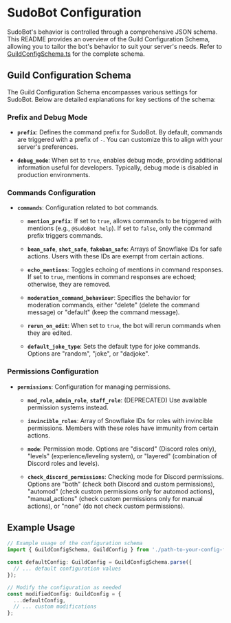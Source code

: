 # SudoBot Configuration

SudoBot's behavior is controlled through a comprehensive JSON schema. This README provides an overview of the Guild Configuration Schema, allowing you to tailor the bot's behavior to suit your server's needs. Refer to [GuildConfigSchema.ts](GuildConfigSchema.ts) for the complete schema.

## Guild Configuration Schema

The Guild Configuration Schema encompasses various settings for SudoBot. Below are detailed explanations for key sections of the schema:

### Prefix and Debug Mode

- **`prefix`**: Defines the command prefix for SudoBot. By default, commands are triggered with a prefix of `-`. You can customize this to align with your server's preferences.

- **`debug_mode`**: When set to `true`, enables debug mode, providing additional information useful for developers. Typically, debug mode is disabled in production environments.

### Commands Configuration

- **`commands`**: Configuration related to bot commands.

  - **`mention_prefix`**: If set to `true`, allows commands to be triggered with mentions (e.g., `@SudoBot help`). If set to `false`, only the command prefix triggers commands.

  - **`bean_safe`**, **`shot_safe`**, **`fakeban_safe`**: Arrays of Snowflake IDs for safe actions. Users with these IDs are exempt from certain actions.

  - **`echo_mentions`**: Toggles echoing of mentions in command responses. If set to `true`, mentions in command responses are echoed; otherwise, they are removed.

  - **`moderation_command_behaviour`**: Specifies the behavior for moderation commands, either "delete" (delete the command message) or "default" (keep the command message).

  - **`rerun_on_edit`**: When set to `true`, the bot will rerun commands when they are edited.

  - **`default_joke_type`**: Sets the default type for joke commands. Options are "random", "joke", or "dadjoke".

### Permissions Configuration

- **`permissions`**: Configuration for managing permissions.

  - **`mod_role`**, **`admin_role`**, **`staff_role`**: (DEPRECATED) Use available permission systems instead.

  - **`invincible_roles`**: Array of Snowflake IDs for roles with invincible permissions. Members with these roles have immunity from certain actions.

  - **`mode`**: Permission mode. Options are "discord" (Discord roles only), "levels" (experience/leveling system), or "layered" (combination of Discord roles and levels).

  - **`check_discord_permissions`**: Checking mode for Discord permissions. Options are "both" (check both Discord and custom permissions), "automod" (check custom permissions only for automod actions), "manual_actions" (check custom permissions only for manual actions), or "none" (do not check custom permissions).


## Example Usage

```typescript
// Example usage of the configuration schema
import { GuildConfigSchema, GuildConfig } from './path-to-your-config-file';

const defaultConfig: GuildConfig = GuildConfigSchema.parse({
  // ... default configuration values
});

// Modify the configuration as needed
const modifiedConfig: GuildConfig = {
  ...defaultConfig,
  // ... custom modifications
};
